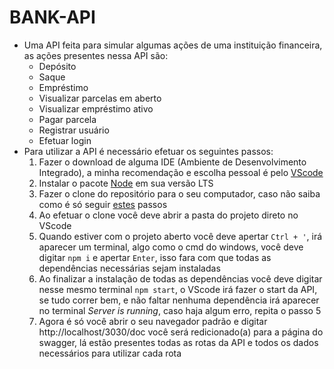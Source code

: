 # BANK-API

* Uma API feita para simular algumas ações de uma instituição financeira, as ações presentes nessa API são:
  * Depósito
  * Saque
  * Empréstimo
  * Visualizar parcelas em aberto
  * Visualizar empréstimo ativo
  * Pagar parcela
  * Registrar usuário
  * Efetuar login
* Para utilizar a API é necessário efetuar os seguintes passos:
  1. Fazer o download de alguma IDE (Ambiente de Desenvolvimento Integrado), a minha recomendação e escolha pessoal é pelo [VScode](https://code.visualstudio.com/)
  2. Instalar o pacote [Node](https://nodejs.org/en/) em sua versão LTS
  3. Fazer o clone do repositório para o seu computador, caso não saiba como é só seguir [estes](https://docs.github.com/pt/github/creating-cloning-and-archiving-repositories/cloning-a-repository-from-github/cloning-a-repository) passos
  4. Ao efetuar o clone você deve abrir a pasta do projeto direto no VScode
  5. Quando estiver com o projeto aberto você deve apertar `Ctrl + '`, irá aparecer um terminal, algo como o cmd do windows, você deve digitar `npm i` e apertar `Enter`, isso fara com que todas as dependências necessárias sejam instaladas
  6. Ao finalizar a instalação de todas as dependências você deve digitar nesse mesmo terminal `npm start`, o VScode irá fazer o start da API, se tudo correr bem, e não faltar nenhuma dependência irá aparecer no terminal *Server is running*, caso haja algum erro, repita o passo 5
  7. Agora é só você abrir o seu navegador padrão e digitar http://localhost/3030/doc você será redicionado(a) para a página do swagger, lá estão presentes todas as rotas da API e todos os dados necessários para utilizar cada rota